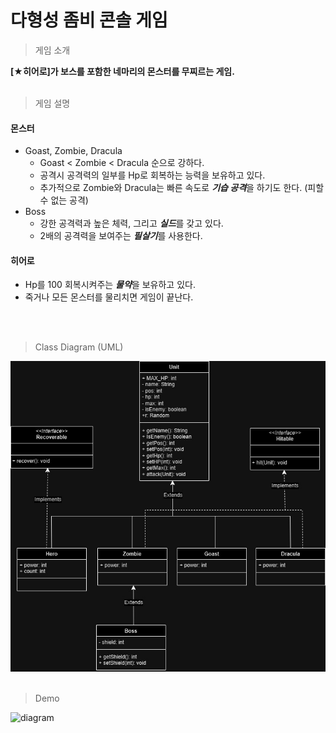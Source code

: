 # 다형성 좀비 콘솔 게임

> 게임 소개

**[★히어로]가 보스를 포함한 네마리의 몬스터를 무찌르는 게임.**
<br>
<br>
> 게임 설명
#### 몬스터
- Goast, Zombie, Dracula
  - Goast < Zombie < Dracula 순으로 강하다. 
  - 공격시 공격력의 일부를 Hp로 회복하는 능력을 보유하고 있다.
  - 추가적으로 Zombie와 Dracula는 빠른 속도로 ***기습 공격***을 하기도 한다. (피할 수 없는 공격)
- Boss 
  - 강한 공격력과 높은 체력, 그리고 ***실드***를 갖고 있다.
  - 2배의 공격력을 보여주는 ***필살기***를 사용한다.

#### 히어로
- Hp를 100 회복시켜주는 ***물약***을 보유하고 있다.<br>
- 죽거나 모든 몬스터를 물리치면 게임이 끝난다.<br>
<br>
<br>

> Class Diagram (UML)

![diagram](images/diagram_black.jpg)
<br>
<br>
> Demo

![diagram](images/zombieGame_demo.gif)
